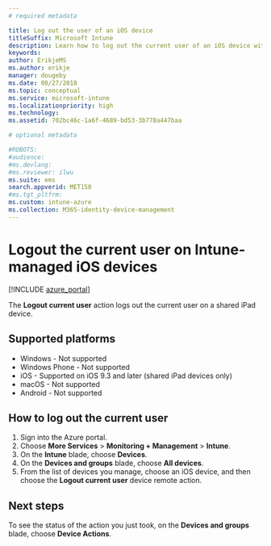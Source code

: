 ```yaml
---
# required metadata

title: Log out the user of an iOS device 
titleSuffix: Microsoft Intune
description: Learn how to log out the current user of an iOS device with Intune."
keywords:
author: ErikjeMS
ms.author: erikje
manager: dougeby
ms.date: 08/27/2018
ms.topic: conceptual
ms.service: microsoft-intune
ms.localizationpriority: high
ms.technology:
ms.assetid: 702bc46c-1a6f-4689-bd53-3b778a447baa

# optional metadata

#ROBOTS:
#audience:
#ms.devlang:
#ms.reviewer: ilwu
ms.suite: ems
search.appverid: MET150
#ms.tgt_pltfrm:
ms.custom: intune-azure
ms.collection: M365-identity-device-management
---
```


# Logout the current user on Intune-managed iOS devices


[!INCLUDE [azure_portal](./includes/azure_portal.md)]

The **Logout current user** action logs out the current user on a shared iPad device. 

## Supported platforms

- Windows - Not supported
- Windows Phone - Not supported
- iOS - Supported on iOS 9.3 and later (shared iPad devices only)
- macOS - Not supported
- Android - Not supported

## How to log out the current user

1.  Sign into the Azure portal.
2.  Choose **More Services** > **Monitoring + Management** > **Intune**.
3.  On the **Intune** blade, choose **Devices**.
4.  On the **Devices and groups** blade, choose **All devices**.
5.  From the list of devices you manage, choose an iOS device, and then choose the **Logout current user** device remote action.

## Next steps

To see the status of the action you just took, on the **Devices and groups** blade, choose **Device Actions**.
